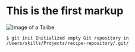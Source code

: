 # This is the first markup
![Image of a Talibe](https://www.humanium.org/fr/wp-content/uploads/2014/02/Talibe-boy-begging-in-Dakar-c-Annbirch-worldvision.jpg)

``
$ git init
Initialized empty Git repository in /Users/skills/Projects/recipe-repository/.git/
``
